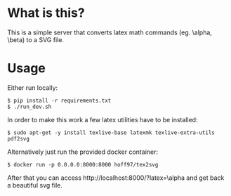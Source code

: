 # What is this?

This is a simple server that converts latex math commands (eg. \alpha, \beta)
to a SVG file.

# Usage

Either run locally:
```
$ pip install -r requirements.txt
$ ./run_dev.sh
```
In order to make this work a few latex utilities have to be installed:
```
$ sudo apt-get -y install texlive-base latexmk texlive-extra-utils pdf2svg
```

Alternatively just run the provided docker container:
```
$ docker run -p 0.0.0.0:8000:8000 hoff97/tex2svg
```

After that you can access http://localhost:8000/?latex=\alpha and get back a
beautiful svg file.